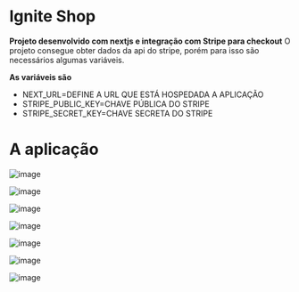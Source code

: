 # Ignite Shop

**Projeto desenvolvido com nextjs e integração com Stripe para checkout** 
O projeto consegue obter dados da api do stripe, porém para isso são necessários algumas variáveis.


**As variáveis são**
- NEXT_URL=DEFINE A URL QUE ESTÁ HOSPEDADA A APLICAÇÃO
- STRIPE_PUBLIC_KEY=CHAVE PÚBLICA DO STRIPE
- STRIPE_SECRET_KEY=CHAVE SECRETA DO STRIPE

# A aplicação
![image](https://user-images.githubusercontent.com/42443254/219082753-f2b6f94a-b218-4ff3-be57-405a2ec11370.png)

![image](https://user-images.githubusercontent.com/42443254/219082810-bd085c70-9d54-4be3-8bed-bdb79bd6e620.png)

![image](https://user-images.githubusercontent.com/42443254/219082884-11efc7a4-4423-4ea0-a9f7-79110755e12a.png)

![image](https://user-images.githubusercontent.com/42443254/219082945-c866f9fe-6cbf-40ad-95f5-0dae294ff48f.png)

![image](https://user-images.githubusercontent.com/42443254/219083015-3209d5bd-d557-4b77-a3b4-abdd50720836.png)

![image](https://user-images.githubusercontent.com/42443254/219083148-ef17b863-be79-4c62-9b2b-9167ee5859e5.png)

![image](https://user-images.githubusercontent.com/42443254/219083223-6f521782-ed65-4c07-b16b-faf5d03a6b80.png)

